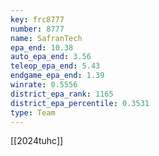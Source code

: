 ```yaml
---
key: frc8777
number: 8777
name: SafranTech
epa_end: 10.38
auto_epa_end: 3.56
teleop_epa_end: 5.43
endgame_epa_end: 1.39
winrate: 0.5556
district_epa_rank: 1165
district_epa_percentile: 0.3531
type: Team
---
```

[[2024tuhc]]
